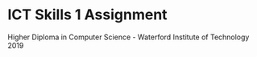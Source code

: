 ICT Skills 1 Assignment
================================
Higher Diploma in Computer Science - Waterford Institute of Technology
2019




